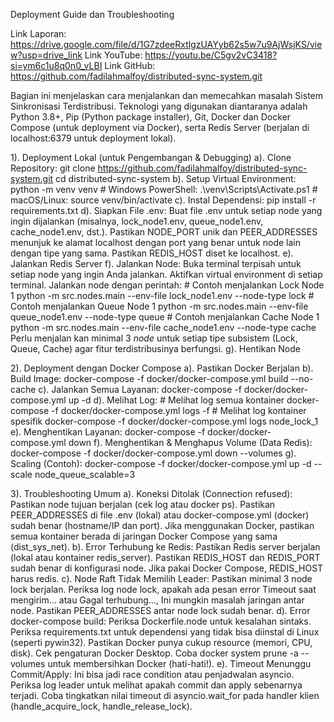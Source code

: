 Deployment Guide dan Troubleshooting

Link Laporan: https://drive.google.com/file/d/1G7zdeeRxtlgzUAYyb62s5w7u9AjWsjKS/view?usp=drive_link 
Link YouTube: https://youtu.be/C5gv2vC3418?si=ym6c1u8q0n0_vLBI 
Link GitHub: https://github.com/fadilahmalfoy/distributed-sync-system.git

Bagian ini menjelaskan cara menjalankan dan memecahkan masalah Sistem Sinkronisasi Terdistribusi. Teknologi yang digunakan diantaranya adalah Python 3.8+, Pip (Python package installer), Git, Docker dan Docker Compose (untuk deployment via Docker), serta Redis Server (berjalan di localhost:6379 untuk deployment lokal).

1). Deployment Lokal (untuk Pengembangan & Debugging)
    a). Clone Repository:
        git clone https://github.com/fadilahmalfoy/distributed-sync-system.git 
        cd distributed-sync-system
    b). Setup Virtual Environment:
        python -m venv venv
        # Windows PowerShell:
        .\venv\Scripts\Activate.ps1
        # macOS/Linux:
        source venv/bin/activate
    c). Instal Dependensi:
        pip install -r requirements.txt
    d). Siapkan File .env: 
        Buat file .env untuk setiap node yang ingin dijalankan (misalnya, lock_node1.env, queue_node1.env, cache_node1.env, dst.). Pastikan NODE_PORT unik dan PEER_ADDRESSES menunjuk ke alamat localhost dengan port yang benar untuk node lain dengan tipe yang sama. Pastikan REDIS_HOST diset ke localhost.
    e). Jalankan Redis Server
    f). Jalankan Node:
        Buka terminal terpisah untuk setiap node yang ingin Anda jalankan. Aktifkan virtual environment di setiap terminal. Jalankan node dengan perintah:
            # Contoh menjalankan Lock Node 1
            python -m src.nodes.main --env-file lock_node1.env --node-type lock
            # Contoh menjalankan Queue Node 1 
            python -m src.nodes.main --env-file queue_node1.env --node-type queue
            # Contoh menjalankan Cache Node 1 
            python -m src.nodes.main --env-file cache_node1.env --node-type cache Perlu menjalan kan minimal 3 *node* untuk setiap tipe subsistem (Lock, Queue, Cache) agar fitur terdistribusinya berfungsi.
    g). Hentikan Node

2). Deployment dengan Docker Compose
    a). Pastikan Docker Berjalan
    b). Build Image:
        docker-compose -f docker/docker-compose.yml build --no-cache
    c). Jalankan Semua Layanan:
        docker-compose -f docker/docker-compose.yml up -d
    d). Melihat Log:
        # Melihat log semua kontainer
        docker-compose -f docker/docker-compose.yml logs -f 
        # Melihat log kontainer spesifik
        docker-compose -f docker/docker-compose.yml logs node_lock_1
    e). Menghentikan Layanan:
        docker-compose -f docker/docker-compose.yml down
    f). Menghentikan & Menghapus Volume (Data Redis):
        docker-compose -f docker/docker-compose.yml down --volumes
    g). Scaling (Contoh):
        docker-compose -f docker/docker-compose.yml up -d --scale node_queue_scalable=3

3). Troubleshooting Umum
    a). Koneksi Ditolak (Connection refused):
        Pastikan node tujuan berjalan (cek log atau docker ps). Pastikan PEER_ADDRESSES di file .env (lokal) atau docker-compose.yml (docker) sudah benar (hostname/IP dan port). Jika menggunakan Docker, pastikan semua kontainer berada di jaringan Docker Compose yang sama (dist_sys_net).
    b). Error Terhubung ke Redis:
        Pastikan Redis server berjalan (lokal atau kontainer redis_server). Pastikan REDIS_HOST dan REDIS_PORT sudah benar di konfigurasi node. Jika pakai Docker Compose, REDIS_HOST harus redis.
    c). Node Raft Tidak Memilih Leader:
        Pastikan minimal 3 node lock berjalan. Periksa log node lock, apakah ada pesan error Timeout saat mengirim... atau Gagal terhubung…, Ini mungkin masalah jaringan antar node. Pastikan PEER_ADDRESSES antar node lock sudah benar.
    d). Error docker-compose build:
        Periksa Dockerfile.node untuk kesalahan sintaks. Periksa requirements.txt untuk dependensi yang tidak bisa diinstal di Linux (seperti pywin32). Pastikan Docker punya cukup resource (memori, CPU, disk). Cek pengaturan Docker Desktop. Coba docker system prune -a --volumes untuk membersihkan Docker (hati-hati!).
    e). Timeout Menunggu Commit/Apply:
        Ini bisa jadi race condition atau penjadwalan asyncio. Periksa log leader untuk melihat apakah commit dan apply sebenarnya terjadi. Coba tingkatkan nilai timeout di asyncio.wait_for pada handler klien (handle_acquire_lock, handle_release_lock).

